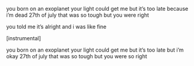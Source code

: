 
you born on an exoplanet
your light could get me
but it’s too late
because i’m dead
27th of july
that was so tough but you were right
  
you told me it’s alright
and i was like fine

[instrumental]
  
you born on an exoplanet
your light could get me
but it’s too late
but i’m okay
27th of july
that was so tough but you were so right